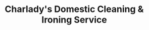 ---
title: "Charlady's Domestic Cleaning & Ironing Service"
url: /herne-bay/charladys-domestic-cleaning-und-ironing-service/
shop: Wäscherei
---